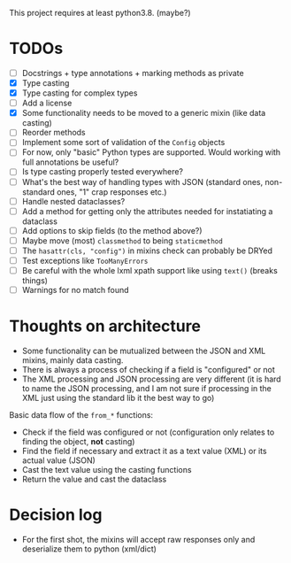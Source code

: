 This project requires at least python3.8. (maybe?)

# TODOs

- [ ] Docstrings + type annotations + marking methods as private
- [x] Type casting
- [x] Type casting for complex types
- [ ] Add a license
- [x] Some functionality needs to be moved to a generic mixin (like data casting)
- [ ] Reorder methods
- [ ] Implement some sort of validation of the `Config` objects
- [ ] For now, only "basic" Python types are supported. Would working with full annotations be useful?
- [ ] Is type casting properly tested everywhere?
- [ ] What's the best way of handling types with JSON (standard ones, non-standard ones, "1" crap responses etc.)
- [ ] Handle nested dataclasses?
- [ ] Add a method for getting only the attributes needed for instatiating a dataclass
- [ ] Add options to skip fields (to the method above?)
- [ ] Maybe move (most) `classmethod` to being `staticmethod`
- [ ] The `hasattr(cls, "config")` in mixins check can probably be DRYed
- [ ] Test exceptions like `TooManyErrors`
- [ ] Be careful with the whole lxml xpath support like using `text()` (breaks things)
- [ ] Warnings for no match found

# Thoughts on architecture

- Some functionality can be mutualized between the JSON and XML mixins, mainly data casting.
- There is always a process of checking if a field is "configured" or not
- The XML processing and JSON processing are very different (it is hard to name the JSON processing, and I am not sure if processing in the XML just using the standard lib it the best way to go)

Basic data flow of the `from_*` functions:

- Check if the field was configured or not (configuration only relates to finding the object, **not** casting)
- Find the field if necessary and extract it as a text value (XML) or its actual value (JSON)
- Cast the text value using the casting functions
- Return the value and cast the dataclass

# Decision log

- For the first shot, the mixins will accept raw responses only and deserialize them to python (xml/dict)
